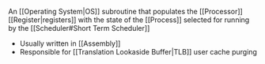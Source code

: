 An [[Operating System|OS]] subroutine that populates the [[Processor]] [[Register|registers]] with the state of the [[Process]] selected for running by the [[Scheduler#Short Term Scheduler]]
* Usually written in [[Assembly]]
* Responsible for [[Translation Lookaside Buffer|TLB]] user cache purging